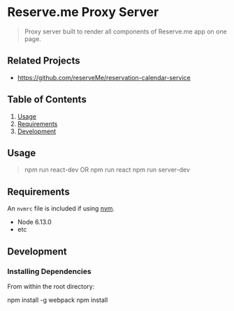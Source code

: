# Reserve.me Proxy Server

> Proxy server built to render all components of Reserve.me app on one page.

## Related Projects

  - https://github.com/reserveMe/reservation-calendar-service

## Table of Contents

1. [Usage](#Usage)
1. [Requirements](#requirements)
1. [Development](#development)

## Usage

> npm run react-dev OR npm run react
> npm run server-dev

## Requirements

An `nvmrc` file is included if using [nvm](https://github.com/creationix/nvm).

- Node 6.13.0
- etc

## Development

### Installing Dependencies

From within the root directory:

npm install -g webpack
npm install
